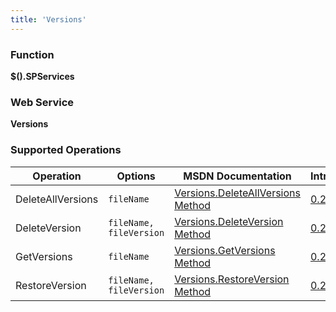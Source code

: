 ```yaml
---
title: 'Versions'
---
```


### Function

**$().SPServices**

### Web Service

**Versions**

### Supported Operations

| Operation | Options | MSDN Documentation | Introduced |
| --------- | ------- | ------------------ | ---------- |
| DeleteAllVersions | `fileName` | [Versions.DeleteAllVersions Method](http://msdn.microsoft.com/en-us/library/versions.versions.deleteallversions.aspx) | [0.2.6](http://spservices.codeplex.com/Release/ProjectReleases.aspx?ReleaseId=31946) |
| DeleteVersion | `fileName, fileVersion` | [Versions.DeleteVersion Method](http://msdn.microsoft.com/en-us/library/versions.versions.deleteversion.aspx) | [0.2.6](http://spservices.codeplex.com/Release/ProjectReleases.aspx?ReleaseId=31946) |
| GetVersions | `fileName` | [Versions.GetVersions Method](http://msdn.microsoft.com/en-us/library/versions.versions.getversions.aspx) | [0.2.6](http://spservices.codeplex.com/Release/ProjectReleases.aspx?ReleaseId=31946) |
| RestoreVersion | `fileName, fileVersion` | [Versions.RestoreVersion Method](http://msdn.microsoft.com/en-us/library/versions.versions.restoreversion.aspx) | [0.2.6](http://spservices.codeplex.com/Release/ProjectReleases.aspx?ReleaseId=31946) |
